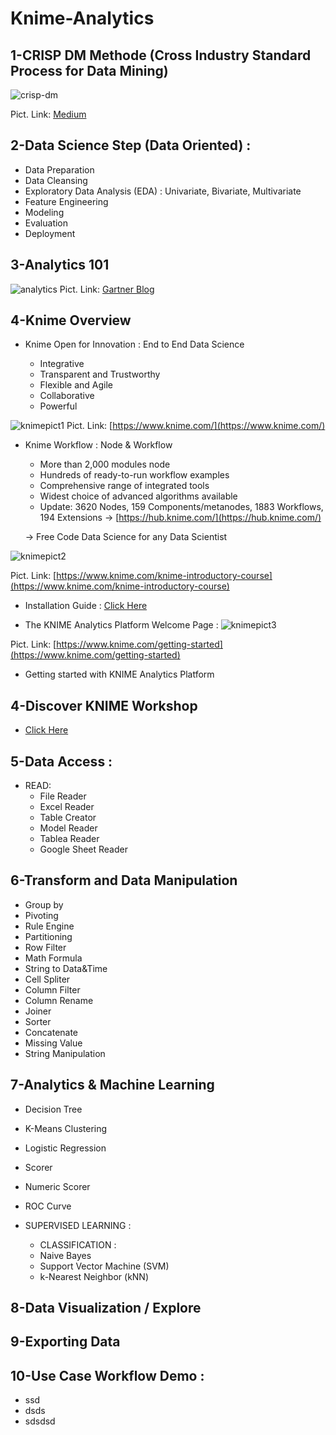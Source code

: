 # Knime-Analytics


## 1-CRISP DM Methode (Cross Industry Standard Process for Data Mining)

![crisp-dm](https://user-images.githubusercontent.com/27078712/74919234-de05af80-53fc-11ea-8b58-dca779ab8595.png)

Pict. Link: [Medium](https://medium.com/@thecodingcookie/cross-industry-process-for-data-mining-286c407132d0)



## 2-Data Science Step (Data Oriented) :

* Data Preparation
* Data Cleansing
* Exploratory Data Analysis (EDA) : Univariate, Bivariate, Multivariate
* Feature Engineering
* Modeling
* Evaluation
* Deployment


## 3-Analytics 101

![analytics](https://user-images.githubusercontent.com/27078712/74884048-de725c00-53a4-11ea-8c8c-41573e655b6f.jpg)
Pict. Link: [Gartner Blog](https://gtnr.it/2ueQyBZ)



## 4-Knime Overview

* Knime Open for Innovation : End to End Data Science

   * Integrative
   * Transparent and Trustworthy
   * Flexible and Agile
   * Collaborative
   * Powerful

![knimepict1](https://user-images.githubusercontent.com/27078712/74825816-2198e480-533d-11ea-9d27-f428c8ed70e7.PNG)
Pict. Link: [https://www.knime.com/](https://www.knime.com/)

* Knime Workflow : Node & Workflow
   * More than 2,000 modules node
   * Hundreds of ready-to-run workflow examples
   * Comprehensive range of integrated tools
   * Widest choice of advanced algorithms available
   * Update: 3620 Nodes, 159 Components/metanodes, 1883 Workflows, 194 Extensions -> [https://hub.knime.com/](https://hub.knime.com/)
   
   -> Free Code Data Science for any Data Scientist

![knimepict2](https://user-images.githubusercontent.com/27078712/74828815-58bdc480-5342-11ea-973a-b8a85402adf5.png)



Pict. Link: [https://www.knime.com/knime-introductory-course](https://www.knime.com/knime-introductory-course)

* Installation Guide : [Click Here](https://docs.knime.com/latest/analytics_platform_installation_guide/index.html)


* The KNIME Analytics Platform Welcome Page :
![knimepict3](https://user-images.githubusercontent.com/27078712/74829117-e3062880-5342-11ea-8eee-bcda57d9c4ac.png)

Pict. Link: [https://www.knime.com/getting-started](https://www.knime.com/getting-started)

* Getting started with KNIME Analytics Platform



## 4-Discover KNIME Workshop
* [Click Here](https://bit.ly/2SZCrcb)



## 5-Data Access :

* READ: 
   * File Reader
   * Excel Reader
   * Table Creator
   * Model Reader
   * Tablea Reader
   * Google Sheet Reader



## 6-Transform and Data Manipulation

* Group by
* Pivoting
* Rule Engine
* Partitioning
* Row Filter
* Math Formula
* String to Data&Time
* Cell Spliter
* Column Filter
* Column Rename
* Joiner
* Sorter
* Concatenate
* Missing Value
* String Manipulation


## 7-Analytics & Machine Learning 

* Decision Tree
* K-Means Clustering
* Logistic Regression
* Scorer
* Numeric Scorer
* ROC Curve
* SUPERVISED LEARNING :

    * CLASSIFICATION :
     * Naive Bayes
     * Support Vector Machine (SVM)
     * k-Nearest Neighbor (kNN)


## 8-Data Visualization / Explore

## 9-Exporting Data

## 10-Use Case Workflow Demo :

* ssd
* dsds
* sdsdsd




